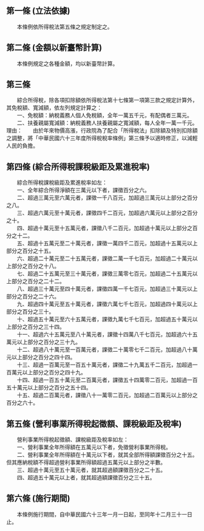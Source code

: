 第一條 (立法依據)
-----------------
　　本條例依所得稅法第五條之規定制定之。  


第二條 (金額以新臺幣計算)
-------------------------
　　本條例規定之各種金額，均以新臺幣計算。  


第三條 
-------
　　綜合所得稅，除各項扣除額依所得稅法第十七條第一項第三款之規定計算外，其免稅額、寬減額，依左列規定計算之：  
　　一、免稅額：納稅義務人個人免稅額，全年一萬五千元，有配偶者三萬元。  
　　二、扶養親屬寬減額：納稅義務人扶養親屬之寬減額，每人全年一萬一千元。  
理由：　　由於年來物價高漲，行政院為了配合「所得稅法」扣除額及特別扣除額之調整，將「中華民國六十三年度所得稅稅率條例」第三條予以適時修正，以減輕人民的負擔。

第四條 (綜合所得稅課稅級距及累進稅率)
-------------------------------------
　　綜合所得稅課稅級距及累進稅率如左：  
　　一、全年綜合所得淨額在三萬元以下者，課徵百分之六。  
　　二、超過三萬元至六萬元者，課徵一千八百元，加超過三萬元以上部分之百分之八。  
　　三、超過六萬元至十萬元者，課徵四千二百元，加超過六萬元以上部分之百分之十。  
　　四、超過十萬元至十五萬元者，課徵八千二百元，加超過十萬元以上部分之百分之十二。  
　　五、超過十五萬元至二十萬元者，課徵一萬四千二百元，加超過十五萬元以上部分之百分之十五。  
　　六、超過二十萬元至二十五萬元者，課徵二萬一千七百元，加超過二十萬元以上部分之百分之十八。  
　　七、超過二十五萬元至三十萬元者，課徵三萬零七百元，加超過二十五萬元以上部分之百分之二十二。  
　　八、超過三十萬元至四十萬元者，課徵四萬一千七百元，加超過三十萬元以上部分之百分之二十六。  
　　九、超過四十萬元至五十萬元者，課徵六萬七千七百元，加超過四十萬元以上部分之百分之三十。  
　　十、超過五十萬元至六十五萬元者，課徵九萬七千七百元，加超過五十萬元以上部分之百分之三十四。  
　　十一、超過六十五萬元至八十萬元者，課徵十四萬八千七百元，加超過六十五萬元以上部分之百分之三十九。  
　　十二、超過八十萬元至一百萬元者，課徵二十萬零七千二百元，加超過八十萬元以上部分之百分之四十四。  
　　十三、超過一百萬元至一百五十萬元者，課徵二十九萬五千二百元，加超過一百萬元以上部分之百分之四十九。  
　　十四、超過一百五十萬元至二百萬元者，課徵五十四萬零二百元，加超過一百五十萬元以上部分之百分之五十四。  
　　十五、超過二百萬元者，課徵八十一萬零二百元，加超過二百萬元以上部分之百分之六十。  


第五條 (營利事業所得稅起徵額、課稅級距及稅率)
---------------------------------------------
　　營利事業所得稅起徵額、課稅級距及稅率如左：  
　　一、營利事業全年所得額在五萬元以下者，免徵營利事業所得稅。  
　　二、營利事業全年所得額在十萬元以下者，就其全部所得額課徵百分之十五。但其應納稅額不得超過營利事業所得額超過五萬元以上部分之半數。  
　　三、超過十萬元至五十萬元者，就其超過額課徵百分之二十五。  
　　四、超過五十萬元以上者，就其超過額課徵百分之三十五。  


第六條 (施行期間)
-----------------
　　本條例施行期間，自中華民國六十三年一月一日起，至同年十二月三十一日止。